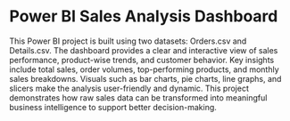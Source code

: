 # Power BI Sales Analysis Dashboard
This Power BI project is built using two datasets: Orders.csv and Details.csv. The dashboard provides a clear and interactive view of sales performance, product-wise trends, and customer behavior.
Key insights include total sales, order volumes, top-performing products, and monthly sales breakdowns. Visuals such as bar charts, pie charts, line graphs, and slicers make the analysis user-friendly and dynamic.
This project demonstrates how raw sales data can be transformed into meaningful business intelligence to support better decision-making.

